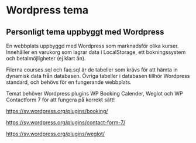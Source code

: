 # Wordpress tema

## Personligt tema uppbyggt med Wordpress

En webbplats uppbyggd med Wordpress som marknadsför olika kurser. Innehåller en varukorg som lagrar data i LocalStorage, ett bokningssystem och betalmöjligheter (ej klart än).

Filerna courses.sql och faq.sql är de tabeller som krävs för att hämta in dynamisk data från databasen. Övriga tabeller i databasen tillhör Wordpress standard, och behövs för en fungerande webbplats.

Temat behöver Wordpress plugins WP Booking Calender, Weglot och WP Contactform 7 för att fungera på korrekt sätt! 

https://sv.wordpress.org/plugins/booking/

https://sv.wordpress.org/plugins/contact-form-7/

https://sv.wordpress.org/plugins/weglot/
